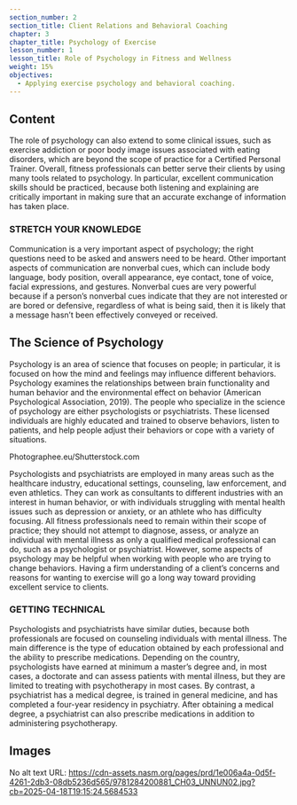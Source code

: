 ```yaml
---
section_number: 2
section_title: Client Relations and Behavioral Coaching
chapter: 3
chapter_title: Psychology of Exercise
lesson_number: 1
lesson_title: Role of Psychology in Fitness and Wellness
weight: 15%
objectives:
  - Applying exercise psychology and behavioral coaching.
---
```


## Content
The role of psychology can also extend to some clinical issues, such as exercise addiction or poor body image issues associated with eating disorders, which are beyond the scope of practice for a Certified Personal Trainer. Overall, fitness professionals can better serve their clients by using many tools related to psychology. In particular, excellent communication skills should be practiced, because both listening and explaining are critically important in making sure that an accurate exchange of information has taken place.

### STRETCH YOUR KNOWLEDGE

Communication is a very important aspect of psychology; the right questions need to be asked and answers need to be heard. Other important aspects of communication are nonverbal cues, which can include body language, body position, overall appearance, eye contact, tone of voice, facial expressions, and gestures. Nonverbal cues are very powerful because if a person’s nonverbal cues indicate that they are not interested or are bored or defensive, regardless of what is being said, then it is likely that a message hasn’t been effectively conveyed or received.

## The Science of Psychology

Psychology is an area of science that focuses on people; in particular, it is focused on how the mind and feelings may influence different behaviors. Psychology examines the relationships between brain functionality and human behavior and the environmental effect on behavior (American Psychological Association, 2019). The people who specialize in the science of psychology are either psychologists or psychiatrists. These licensed individuals are highly educated and trained to observe behaviors, listen to patients, and help people adjust their behaviors or cope with a variety of situations.

Photographee.eu/Shutterstock.com

Psychologists and psychiatrists are employed in many areas such as the healthcare industry, educational settings, counseling, law enforcement, and even athletics. They can work as consultants to different industries with an interest in human behavior, or with individuals struggling with mental health issues such as depression or anxiety, or an athlete who has difficulty focusing. All fitness professionals need to remain within their scope of practice; they should not attempt to diagnose, assess, or analyze an individual with mental illness as only a qualified medical professional can do, such as a psychologist or psychiatrist. However, some aspects of psychology may be helpful when working with people who are trying to change behaviors. Having a firm understanding of a client’s concerns and reasons for wanting to exercise will go a long way toward providing excellent service to clients.

### GETTING TECHNICAL

Psychologists and psychiatrists have similar duties, because both professionals are focused on counseling individuals with mental illness. The main difference is the type of education obtained by each professional and the ability to prescribe medications. Depending on the country, psychologists have earned at minimum a master’s degree and, in most cases, a doctorate and can assess patients with mental illness, but they are limited to treating with psychotherapy in most cases. By contrast, a psychiatrist has a medical degree, is trained in general medicine, and has completed a four-year residency in psychiatry. After obtaining a medical degree, a psychiatrist can also prescribe medications in addition to administering psychotherapy.

## Images

No alt text
URL: https://cdn-assets.nasm.org/pages/prd/1e006a4a-0d5f-4261-2db3-08db5236d565/9781284200881_CH03_UNNUN02.jpg?cb=2025-04-18T19:15:24.5684533
